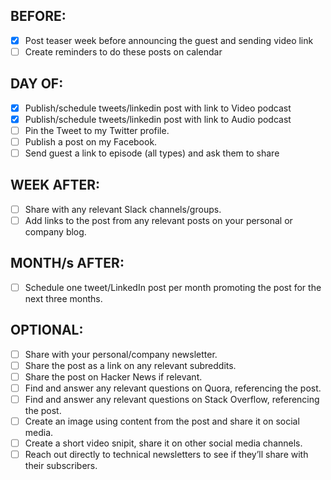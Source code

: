 ## BEFORE:
- [X] Post teaser week before announcing the guest and sending video link
- [ ] Create reminders to do these posts on calendar

## DAY OF:
- [X] Publish/schedule tweets/linkedin post with link to Video podcast
- [X] Publish/schedule tweets/linkedin post with link to Audio podcast
- [ ] Pin the Tweet to my Twitter profile.
- [ ] Publish a post on my Facebook.
- [ ] Send guest a link to episode (all types) and ask them to share

## WEEK AFTER:
- [ ] Share with any relevant Slack channels/groups.
- [ ] Add links to the post from any relevant posts on your personal or company blog.

## MONTH/s AFTER:
- [ ] Schedule one tweet/LinkedIn post per month promoting the post for the next three months.

## OPTIONAL:
- [ ] Share with your personal/company newsletter.
- [ ] Share the post as a link on any relevant subreddits.
- [ ] Share the post on Hacker News if relevant.
- [ ] Find and answer any relevant questions on Quora, referencing the post.
- [ ] Find and answer any relevant questions on Stack Overflow, referencing the post.
- [ ] Create an image using content from the post and share it on social media.
- [ ] Create a short video snipit, share it on other social media channels.
- [ ] Reach out directly to technical newsletters to see if they’ll share with their subscribers.

